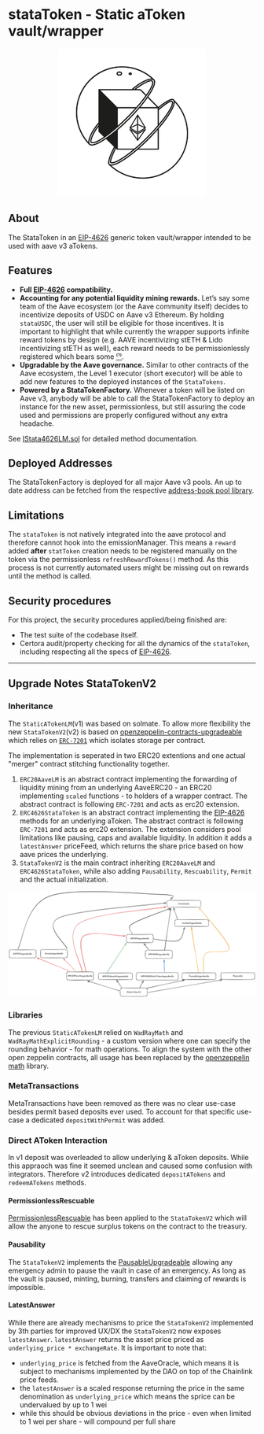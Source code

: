 # stataToken - Static aToken vault/wrapper

<p align="center">
<img src="../../../../resources/static-a-token-wrapping.jpeg" width="300">
</p>

## About

The StataToken in an [EIP-4626](https://eips.ethereum.org/EIPS/eip-4626) generic token vault/wrapper intended to be used with aave v3 aTokens.

## Features

- **Full [EIP-4626](https://eips.ethereum.org/EIPS/eip-4626) compatibility.**
- **Accounting for any potential liquidity mining rewards.** Let’s say some team of the Aave ecosystem (or the Aave community itself) decides to incentivize deposits of USDC on Aave v3 Ethereum. By holding `stataUSDC`, the user will still be eligible for those incentives.
  It is important to highlight that while currently the wrapper supports infinite reward tokens by design (e.g. AAVE incentivizing stETH & Lido incentivizing stETH as well), each reward needs to be permissionlessly registered which bears some [⁽¹⁾](#limitations).
- **Upgradable by the Aave governance.** Similar to other contracts of the Aave ecosystem, the Level 1 executor (short executor) will be able to add new features to the deployed instances of the `StataTokens`.
- **Powered by a StataTokenFactory.** Whenever a token will be listed on Aave v3, anybody will be able to call the StataTokenFactory to deploy an instance for the new asset, permissionless, but still assuring the code used and permissions are properly configured without any extra headache.

See [IStata4626LM.sol](./interfaces/IERC20AaveLM.sol) for detailed method documentation.

## Deployed Addresses

The StataTokenFactory is deployed for all major Aave v3 pools.
An up to date address can be fetched from the respective [address-book pool library](https://search.onaave.com/?q=stata%20factory).

## Limitations

The `stataToken` is not natively integrated into the aave protocol and therefore cannot hook into the emissionManager.
This means a `reward` added **after** `statToken` creation needs to be registered manually on the token via the permissionless `refreshRewardTokens()` method.
As this process is not currently automated users might be missing out on rewards until the method is called.

## Security procedures

For this project, the security procedures applied/being finished are:

- The test suite of the codebase itself.
- Certora audit/property checking for all the dynamics of the `stataToken`, including respecting all the specs of [EIP-4626](https://eips.ethereum.org/EIPS/eip-4626).

---

## Upgrade Notes StataTokenV2

### Inheritance

The `StaticATokenLM`(v1) was based on solmate.
To allow more flexibility the new `StataTokenV2`(v2) is based on [openzeppelin-contracts-upgradeable](https://github.com/OpenZeppelin/openzeppelin-contracts-upgradeable) which relies on [`ERC-7201`](https://eips.ethereum.org/EIPS/eip-7201) which isolates storage per contract.

The implementation is seperated in two ERC20 extentions and one actual "merger" contract stitching functionality together.

1. `ERC20AaveLM` is an abstract contract implementing the forwarding of liquidity mining from an underlying AaveERC20 - an ERC20 implementing `scaled` functions - to holders of a wrapper contract.
   The abstract contract is following `ERC-7201` and acts as erc20 extension.
2. `ERC4626StataToken` is an abstract contract implementing the [EIP-4626](https://eips.ethereum.org/EIPS/eip-4626) methods for an underlying aToken.
   The abstract contract is following `ERC-7201` and acts as erc20 extension.
   The extension considers pool limitations like pausing, caps and available liquidity.
   In addition it adds a `latestAnswer` priceFeed, which returns the share price based on how aave prices the underlying.
3. `StataTokenV2` is the main contract inheriting `ERC20AaveLM` and `ERC4626StataToken`, while also adding `Pausability`, `Rescuability`, `Permit` and the actual initialization.

![inheritance graph](./inheritance.png)

### Libraries

The previous `StaticATokenLM` relied on `WadRayMath` and `WadRayMathExplicitRounding` - a custom version where one can specify the rounding behavior - for math operations.
To align the system with the other open zeppelin contracts, all usage has been replaced by the [openzeppelin math](https://github.com/OpenZeppelin/openzeppelin-contracts/blob/master/contracts/utils/math/Math.sol) library.

### MetaTransactions

MetaTransactions have been removed as there was no clear use-case besides permit based deposits ever used.
To account for that specific use-case a dedicated `depositWithPermit` was added.

### Direct AToken Interaction

In v1 deposit was overleaded to allow underlying & aToken deposits.
While this appraoch was fine it seemed unclean and caused some confusion with integrators.
Therefore v2 introduces dedicated `depositATokens` and `redeemATokens` methods.

#### PermissionlessRescuable

[PermissionlessRescuable](https://github.com/bgd-labs/solidity-utils/blob/main/src/contracts/utils/PermissionlessRescuable.sol) has been applied to
the `StataTokenV2` which will allow the anyone to rescue surplus tokens on the contract to the treasury.

#### Pausability

The `StataTokenV2` implements the [PausableUpgradeable](https://github.com/OpenZeppelin/openzeppelin-contracts-upgradeable/blob/9a47a37c4b8ce2ac465e8656f31d32ac6fe26eaa/contracts/utils/PausableUpgradeable.sol) allowing any emergency admin to pause the vault in case of an emergency.
As long as the vault is paused, minting, burning, transfers and claiming of rewards is impossible.

#### LatestAnswer

While there are already mechanisms to price the `StataTokenV2` implemented by 3th parties for improved UX/DX the `StataTokenV2` now exposes `latestAnswer`.
`latestAnswer` returns the asset price priced as `underlying_price * exchangeRate`.
It is important to note that:

- `underlying_price` is fetched from the AaveOracle, which means it is subject to mechanisms implemented by the DAO on top of the Chainlink price feeds.
- the `latestAnswer` is a scaled response returning the price in the same denomination as `underlying_price` which means the sprice can be undervalued by up to 1 wei
- while this should be obvious deviations in the price - even when limited to 1 wei per share - will compound per full share
